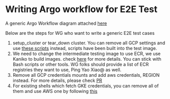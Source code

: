 # Writing Argo workflow for E2E Test

A generic Argo Workflow diagram attached [here](https://github.com/kubeflow/testing/tree/master/aws/Picture/GenericArgoWorkflow.png)

Below are the steps for WG who want to write a generic E2E test cases

1. setup_cluster or tear_down cluster. You can remove all GCP settings and use [these scripts](https://github.com/kubeflow/testing/tree/master/images/aws-scripts) instead, scripts have been built into the test image.
2. We need to change the intermediate testing image to use ECR, we use Kaniko to build images. check [here](https://github.com/kubeflow/pytorch-operator/blob/master/test/workflows/components/workflows.libsonnet#L328-L340) for more details. You can stick with Bash scripts or other tools.
WG folks should provide a list of ECR registries they want to use, Ping Yao Xiao@ as well.
3. Remove all GCP credentials mounts and add aws credentials, REGION instead. For more details, please check [PR](https://github.com/kubeflow/pytorch-operator/pull/305/files#diff-d99e924ca9f84f28b6c4decf07cee8a86513c5852272b05512dca7081d3e9e75R194-R198)
4. For existing shells which fetch GKE credentials, you can remove all of them and use AWS one by following [this](https://github.com/kubeflow/pytorch-operator/pull/305/files#diff-d99e924ca9f84f28b6c4decf07cee8a86513c5852272b05512dca7081d3e9e75R158-R159)

